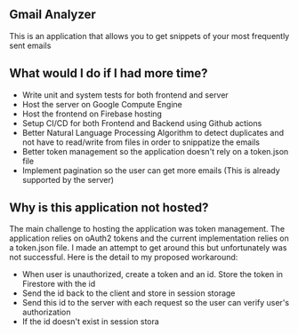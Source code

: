 ## Gmail Analyzer

This is an application that allows you to get snippets of your most frequently sent emails

## What would I do if I had more time?

 - Write unit and system tests for both frontend and server
 - Host the server on Google Compute Engine
 - Host the frontend on Firebase hosting
 - Setup CI/CD for both Frontend and Backend using Github actions
 - Better Natural Language Processing Algorithm to detect duplicates and not have to read/write from files in order to snippatize the emails
 - Better token management so the application doesn't rely on a token.json file
 - Implement pagination so the user can get more emails (This is already supported by the server)

## Why is this application not hosted?

The main challenge to hosting the application was token management. The application relies on oAuth2 tokens and the current implementation relies on a token.json file. I made an attempt to get around this but unfortunately was not successful. Here is the detail to my proposed workaround:

 - When user is unauthorized, create a token and an id. Store the token in Firestore with the id
 - Send the id back to the client and store in session storage
 - Send this id to the server with each request so the user can verify user's authorization
 - If the id doesn't exist in session stora